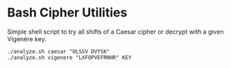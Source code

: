 # Bash Cipher Utilities

Simple shell script to try all shifts of a Caesar cipher or decrypt with a given Vigenère key.

```
./analyze.sh caesar "OLSSV DVYSK"
./analyze.sh vigenere "LXFOPVEFRNHR" KEY
```
